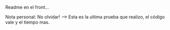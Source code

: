 Readme en el front...

Nota personal: No olvidar! --> Esta es la ultima prueba que realizo, el código vale y el tiempo mas.
